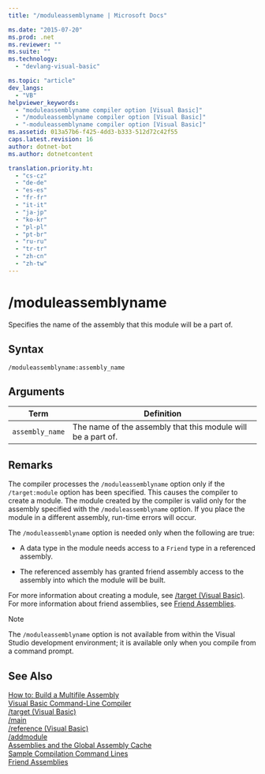 ```yaml
---
title: "/moduleassemblyname | Microsoft Docs"

ms.date: "2015-07-20"
ms.prod: .net
ms.reviewer: ""
ms.suite: ""
ms.technology: 
  - "devlang-visual-basic"

ms.topic: "article"
dev_langs: 
  - "VB"
helpviewer_keywords: 
  - "moduleassemblyname compiler option [Visual Basic]"
  - "/moduleassemblyname compiler option [Visual Basic]"
  - "-moduleassemblyname compiler option [Visual Basic]"
ms.assetid: 013a57b6-f425-4dd3-b333-512d72c42f55
caps.latest.revision: 16
author: dotnet-bot
ms.author: dotnetcontent

translation.priority.ht: 
  - "cs-cz"
  - "de-de"
  - "es-es"
  - "fr-fr"
  - "it-it"
  - "ja-jp"
  - "ko-kr"
  - "pl-pl"
  - "pt-br"
  - "ru-ru"
  - "tr-tr"
  - "zh-cn"
  - "zh-tw"
---
```

# /moduleassemblyname
Specifies the name of the assembly that this module will be a part of.  
  
## Syntax  
  
```  
/moduleassemblyname:assembly_name  
```  
  
## Arguments  
  
|Term|Definition|  
|---|---|  
|`assembly_name`|The name of the assembly that this module will be a part of.|  
  
## Remarks  
 The compiler processes the `/moduleassemblyname` option only if the `/target:module` option has been specified. This causes the compiler to create a module. The module created by the compiler is valid only for the assembly specified with the `/moduleassemblyname` option. If you place the module in a different assembly, run-time errors will occur.  
  
 The `/moduleassemblyname` option is needed only when the following are true:  
  
-   A data type in the module needs access to a `Friend` type in a referenced assembly.  
  
-   The referenced assembly has granted friend assembly access to the assembly into which the module will be built.  
  
 For more information about creating a module, see [/target (Visual Basic)](../../../visual-basic/reference/command-line-compiler/target.md). For more information about friend assemblies, see [Friend Assemblies](http://msdn.microsoft.com/library/df0c70ea-2c2a-4bdc-9526-df951ad2d055).  
  
> [!NOTE]
>  The `/moduleassemblyname` option is not available from within the Visual Studio development environment; it is available only when you compile from a command prompt.  
  
## See Also  
 [How to: Build a Multifile Assembly](http://msdn.microsoft.com/library/261c5583-8a76-412d-bda7-9b8ee3b131e5)   
 [Visual Basic Command-Line Compiler](../../../visual-basic/reference/command-line-compiler/index.md)   
 [/target (Visual Basic)](../../../visual-basic/reference/command-line-compiler/target.md)   
 [/main](../../../visual-basic/reference/command-line-compiler/main.md)   
 [/reference (Visual Basic)](../../../visual-basic/reference/command-line-compiler/reference.md)   
 [/addmodule](../../../visual-basic/reference/command-line-compiler/addmodule.md)   
 [Assemblies and the Global Assembly Cache](../../../visual-basic/programming-guide/concepts/assemblies-gac/index.md)   
 [Sample Compilation Command Lines](../../../visual-basic/reference/command-line-compiler/sample-compilation-command-lines.md)   
 [Friend Assemblies](http://msdn.microsoft.com/library/df0c70ea-2c2a-4bdc-9526-df951ad2d055)